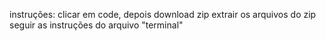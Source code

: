 instruções:
clicar em code, depois download zip
extrair os arquivos do zip
seguir as instruções do arquivo "terminal"
